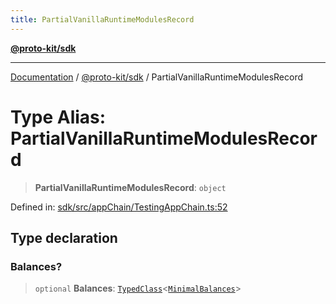 ```yaml
---
title: PartialVanillaRuntimeModulesRecord
---
```


[**@proto-kit/sdk**](../README.md)

***

[Documentation](../../../README.md) / [@proto-kit/sdk](../README.md) / PartialVanillaRuntimeModulesRecord

# Type Alias: PartialVanillaRuntimeModulesRecord

> **PartialVanillaRuntimeModulesRecord**: `object`

Defined in: [sdk/src/appChain/TestingAppChain.ts:52](https://github.com/proto-kit/framework/blob/4d6b3b6da51b3edee0fbf25ce72c1f59ec61e891/packages/sdk/src/appChain/TestingAppChain.ts#L52)

## Type declaration

### Balances?

> `optional` **Balances**: [`TypedClass`](../../common/type-aliases/TypedClass.md)\<[`MinimalBalances`](../../library/type-aliases/MinimalBalances.md)\>
